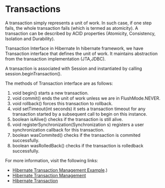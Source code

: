 # Transactions

A transaction simply represents a unit of work. In such case, if one step fails, the whole transaction fails (which is termed as atomicity). A transaction can be described by ACID properties (Atomicity, Consistency, Isolation and Durability).

Transaction Interface in Hibernate
In hibernate framework, we have Transaction interface that defines the unit of work. It maintains abstraction from the transaction implementation (JTA,JDBC).

A transaction is associated with Session and instantiated by calling session.beginTransaction().

The methods of Transaction interface are as follows:

1. void begin() starts a new transaction.
2. void commit() ends the unit of work unless we are in FlushMode.NEVER.
3. void rollback() forces this transaction to rollback.
4. void setTimeout(int seconds) it sets a transaction timeout for any transaction started by a subsequent call to begin on this instance.
5. boolean isAlive() checks if the transaction is still alive.
6. void registerSynchronization(Synchronization s) registers a user synchronization callback for this transaction.
7. boolean wasCommited() checks if the transaction is commited successfully.
8. boolean wasRolledBack() checks if the transaction is rolledback successfully.


For more information, visit the following links:

- [Hibernate Transaction Management Example](https://www.javatpoint.com/hibernate-transaction-management-example#:~:text=A%20transaction%20simply%20represents%20a,Consistency%2C%20Isolation%20and%20Durability).)
- [Hibernate Transaction Management](https://www.javaguides.net/2018/12/hibernate-transaction-management-tutorial.html)
- [Hibernate Transaction](https://www.w3schools.blog/hibernate-transaction-management)

